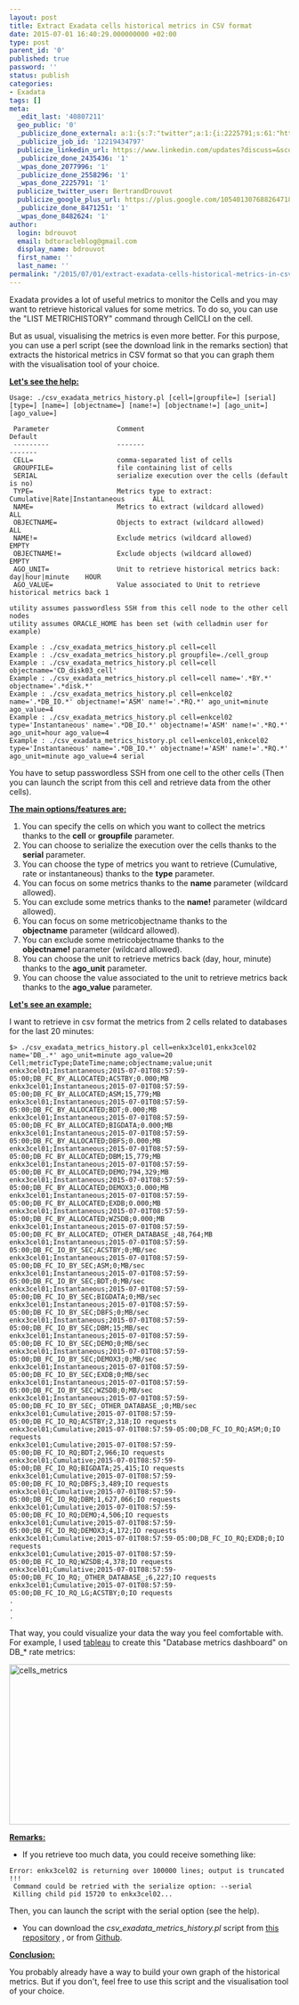 ```yaml
---
layout: post
title: Extract Exadata cells historical metrics in CSV format
date: 2015-07-01 16:40:29.000000000 +02:00
type: post
parent_id: '0'
published: true
password: ''
status: publish
categories:
- Exadata
tags: []
meta:
  _edit_last: '40807211'
  geo_public: '0'
  _publicize_done_external: a:1:{s:7:"twitter";a:1:{i:2225791;s:61:"https://twitter.com/BertrandDrouvot/status/616270167383764992";}}
  _publicize_job_id: '12219434797'
  publicize_linkedin_url: https://www.linkedin.com/updates?discuss=&scope=16310177&stype=M&topic=6022035852769714176&type=U&a=XCZV
  _publicize_done_2435436: '1'
  _wpas_done_2077996: '1'
  _publicize_done_2558296: '1'
  _wpas_done_2225791: '1'
  publicize_twitter_user: BertrandDrouvot
  publicize_google_plus_url: https://plus.google.com/105401307688264718604/posts/SV16sVw2kuh
  _publicize_done_8471251: '1'
  _wpas_done_8482624: '1'
author:
  login: bdrouvot
  email: bdtoracleblog@gmail.com
  display_name: bdrouvot
  first_name: ''
  last_name: ''
permalink: "/2015/07/01/extract-exadata-cells-historical-metrics-in-csv-format/"
---
```


Exadata provides a lot of useful metrics to monitor the Cells and you may want to retrieve historical values for some metrics. To do so, you can use the "LIST METRICHISTORY" command through CellCLI on the cell.

But as usual, visualising the metrics is even more better. For this purpose, you can use a perl script (see the download link in the remarks section) that extracts the historical metrics in CSV format so that you can graph them with the visualisation tool of your choice.

<span style="text-decoration:underline;">**Let's see the help:**</span>

    Usage: ./csv_exadata_metrics_history.pl [cell=|groupfile=] [serial] [type=] [name=] [objectname=] [name!=] [objectname!=] [ago_unit=] [ago_value=]

     Parameter                 Comment                                                      Default
     ---------                 -------                                                      -------
     CELL=                     comma-separated list of cells
     GROUPFILE=                file containing list of cells
     SERIAL                    serialize execution over the cells (default is no)
     TYPE=                     Metrics type to extract: Cumulative|Rate|Instantaneous       ALL
     NAME=                     Metrics to extract (wildcard allowed)                        ALL
     OBJECTNAME=               Objects to extract (wildcard allowed)                        ALL
     NAME!=                    Exclude metrics (wildcard allowed)                           EMPTY
     OBJECTNAME!=              Exclude objects (wildcard allowed)                           EMPTY
     AGO_UNIT=                 Unit to retrieve historical metrics back: day|hour|minute    HOUR
     AGO_VALUE=                Value associated to Unit to retrieve historical metrics back 1

    utility assumes passwordless SSH from this cell node to the other cell nodes
    utility assumes ORACLE_HOME has been set (with celladmin user for example)

    Example : ./csv_exadata_metrics_history.pl cell=cell
    Example : ./csv_exadata_metrics_history.pl groupfile=./cell_group
    Example : ./csv_exadata_metrics_history.pl cell=cell objectname='CD_disk03_cell'
    Example : ./csv_exadata_metrics_history.pl cell=cell name='.*BY.*' objectname='.*disk.*'
    Example : ./csv_exadata_metrics_history.pl cell=enkcel02 name='.*DB_IO.*' objectname!='ASM' name!='.*RQ.*' ago_unit=minute ago_value=4
    Example : ./csv_exadata_metrics_history.pl cell=enkcel02 type='Instantaneous' name='.*DB_IO.*' objectname!='ASM' name!='.*RQ.*' ago_unit=hour ago_value=4
    Example : ./csv_exadata_metrics_history.pl cell=enkcel01,enkcel02 type='Instantaneous' name='.*DB_IO.*' objectname!='ASM' name!='.*RQ.*' ago_unit=minute ago_value=4 serial

<span class="s1">You have to setup passwordless SSH from one cell to the other cells (Then you can launch the script from this cell and retrieve data from the other cells).</span>

<span style="text-decoration:underline;"><span class="s1">**The main options/features are:**</span></span>

1.  <span class="s2">You can specify the cells on which you want to collect the metrics thanks to the **cell** or **groupfile** parameter.</span>
2.  You can choose to serialize the execution over the cells thanks to the **serial** parameter.
3.  You can choose the type of metrics you want to retrieve (Cumulative, rate or instantaneous) thanks to the **type** parameter.
4.  <span class="s2">You can focus on some metrics thanks to the **name** parameter (wildcard allowed).</span>
5.  <span class="s2">You can exclude some metrics thanks to the **name!** parameter (wildcard allowed).</span>
6.  <span class="s2">You can focus on some metricobjectname thanks to the **objectname** parameter (wildcard allowed).</span>
7.  <span class="s2">You can exclude some metricobjectname thanks to the **objectname!** parameter (wildcard allowed).</span>
8.  You can choose the unit to retrieve metrics back (day, hour, minute) thanks to the **ago\_unit** parameter.
9.  You can choose the value associated to the unit to retrieve metrics back thanks to the **ago\_value** parameter.

<span style="text-decoration:underline;">**Let's see an example:**</span>

I want to retrieve in csv format the metrics from 2 cells related to databases for the last 20 minutes:

    $> ./csv_exadata_metrics_history.pl cell=enkx3cel01,enkx3cel02 name='DB_.*' ago_unit=minute ago_value=20
    Cell;metricType;DateTime;name;objectname;value;unit
    enkx3cel01;Instantaneous;2015-07-01T08:57:59-05:00;DB_FC_BY_ALLOCATED;ACSTBY;0.000;MB
    enkx3cel01;Instantaneous;2015-07-01T08:57:59-05:00;DB_FC_BY_ALLOCATED;ASM;15,779;MB
    enkx3cel01;Instantaneous;2015-07-01T08:57:59-05:00;DB_FC_BY_ALLOCATED;BDT;0.000;MB
    enkx3cel01;Instantaneous;2015-07-01T08:57:59-05:00;DB_FC_BY_ALLOCATED;BIGDATA;0.000;MB
    enkx3cel01;Instantaneous;2015-07-01T08:57:59-05:00;DB_FC_BY_ALLOCATED;DBFS;0.000;MB
    enkx3cel01;Instantaneous;2015-07-01T08:57:59-05:00;DB_FC_BY_ALLOCATED;DBM;15,779;MB
    enkx3cel01;Instantaneous;2015-07-01T08:57:59-05:00;DB_FC_BY_ALLOCATED;DEMO;794,329;MB
    enkx3cel01;Instantaneous;2015-07-01T08:57:59-05:00;DB_FC_BY_ALLOCATED;DEMOX3;0.000;MB
    enkx3cel01;Instantaneous;2015-07-01T08:57:59-05:00;DB_FC_BY_ALLOCATED;EXDB;0.000;MB
    enkx3cel01;Instantaneous;2015-07-01T08:57:59-05:00;DB_FC_BY_ALLOCATED;WZSDB;0.000;MB
    enkx3cel01;Instantaneous;2015-07-01T08:57:59-05:00;DB_FC_BY_ALLOCATED;_OTHER_DATABASE_;48,764;MB
    enkx3cel01;Instantaneous;2015-07-01T08:57:59-05:00;DB_FC_IO_BY_SEC;ACSTBY;0;MB/sec
    enkx3cel01;Instantaneous;2015-07-01T08:57:59-05:00;DB_FC_IO_BY_SEC;ASM;0;MB/sec
    enkx3cel01;Instantaneous;2015-07-01T08:57:59-05:00;DB_FC_IO_BY_SEC;BDT;0;MB/sec
    enkx3cel01;Instantaneous;2015-07-01T08:57:59-05:00;DB_FC_IO_BY_SEC;BIGDATA;0;MB/sec
    enkx3cel01;Instantaneous;2015-07-01T08:57:59-05:00;DB_FC_IO_BY_SEC;DBFS;0;MB/sec
    enkx3cel01;Instantaneous;2015-07-01T08:57:59-05:00;DB_FC_IO_BY_SEC;DBM;15;MB/sec
    enkx3cel01;Instantaneous;2015-07-01T08:57:59-05:00;DB_FC_IO_BY_SEC;DEMO;0;MB/sec
    enkx3cel01;Instantaneous;2015-07-01T08:57:59-05:00;DB_FC_IO_BY_SEC;DEMOX3;0;MB/sec
    enkx3cel01;Instantaneous;2015-07-01T08:57:59-05:00;DB_FC_IO_BY_SEC;EXDB;0;MB/sec
    enkx3cel01;Instantaneous;2015-07-01T08:57:59-05:00;DB_FC_IO_BY_SEC;WZSDB;0;MB/sec
    enkx3cel01;Instantaneous;2015-07-01T08:57:59-05:00;DB_FC_IO_BY_SEC;_OTHER_DATABASE_;0;MB/sec
    enkx3cel01;Cumulative;2015-07-01T08:57:59-05:00;DB_FC_IO_RQ;ACSTBY;2,318;IO requests
    enkx3cel01;Cumulative;2015-07-01T08:57:59-05:00;DB_FC_IO_RQ;ASM;0;IO requests
    enkx3cel01;Cumulative;2015-07-01T08:57:59-05:00;DB_FC_IO_RQ;BDT;2,966;IO requests
    enkx3cel01;Cumulative;2015-07-01T08:57:59-05:00;DB_FC_IO_RQ;BIGDATA;25,415;IO requests
    enkx3cel01;Cumulative;2015-07-01T08:57:59-05:00;DB_FC_IO_RQ;DBFS;3,489;IO requests
    enkx3cel01;Cumulative;2015-07-01T08:57:59-05:00;DB_FC_IO_RQ;DBM;1,627,066;IO requests
    enkx3cel01;Cumulative;2015-07-01T08:57:59-05:00;DB_FC_IO_RQ;DEMO;4,506;IO requests
    enkx3cel01;Cumulative;2015-07-01T08:57:59-05:00;DB_FC_IO_RQ;DEMOX3;4,172;IO requests
    enkx3cel01;Cumulative;2015-07-01T08:57:59-05:00;DB_FC_IO_RQ;EXDB;0;IO requests
    enkx3cel01;Cumulative;2015-07-01T08:57:59-05:00;DB_FC_IO_RQ;WZSDB;4,378;IO requests
    enkx3cel01;Cumulative;2015-07-01T08:57:59-05:00;DB_FC_IO_RQ;_OTHER_DATABASE_;6,227;IO requests
    enkx3cel01;Cumulative;2015-07-01T08:57:59-05:00;DB_FC_IO_RQ_LG;ACSTBY;0;IO requests
    .
    .
    .

That way, you could visualize your data the way you feel comfortable with. For example, I used [tableau](https://public.tableau.com/s/) to create this "Database metrics dashboard" on DB\_\* rate metrics:

[<img src="%7B%7B%20site.baseurl%20%7D%7D/assets/images/cells_metrics.png" class="aligncenter size-full wp-image-2845" width="640" height="288" alt="cells_metrics" />](https://bdrouvot.files.wordpress.com/2015/07/cells_metrics.png)

<span style="text-decoration:underline;">**Remarks:**</span>

-   If you retrieve too much data, you could receive something like:

<!-- -->

    Error: enkx3cel02 is returning over 100000 lines; output is truncated !!!
     Command could be retried with the serialize option: --serial
     Killing child pid 15720 to enkx3cel02...

Then, you can launch the script with the serial option (see the help).

-   You can download the *csv\_exadata\_metrics\_history.pl* script from [this repository](https://docs.google.com/folder/d/0B7Jf_4JdsptpRHdyOWk1VTdUdEU/edit) , or from [Github](https://github.com/bdrouvot/csv_exadata_metrics_history).

<span style="text-decoration:underline;">**Conclusion:**</span>

You probably already have a way to build your own graph of the historical metrics. But if you don't, feel free to use this script and the visualisation tool of your choice.
